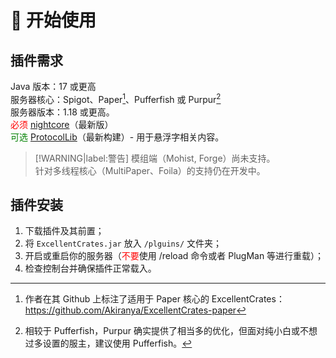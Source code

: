 # 🔌 开始使用

## 插件需求 

Java 版本：17 或更高    
服务器核心：Spigot、Paper[^1]、Pufferfish 或 Purpur[^2]    
服务器版本：1.18 或更高。    
<font color="red">必须</font> [nightcore](https://github.com/nulli0n/nightcore-spigot/releases)（最新版）    
<font color="green">可选</font> [ProtocolLib](https://ci.dmulloy2.net/job/ProtocolLib/)（最新构建）- 用于悬浮字相关内容。

> [!WARNING|label:警告]
> 模组端（Mohist, Forge）尚未支持。    
> 针对多线程核心（MultiPaper、Foila）的支持仍在开发中。

## 插件安装

1. 下载插件及其前置；
2. 将 `ExcellentCrates.jar` 放入 `/plguins/` 文件夹；
3. 开启或重启你的服务器（<font color="red">不要</font>使用 /reload 命令或者 PlugMan 等进行重载）；
4. 检查控制台并确保插件正常载入。

[^1]: 作者在其 Github 上标注了适用于 Paper 核心的 ExcellentCrates：https://github.com/Akiranya/ExcellentCrates-paper

[^2]: 相较于 Pufferfish，Purpur 确实提供了相当多的优化，但面对纯小白或不想过多设置的服主，建议使用 Pufferfish。